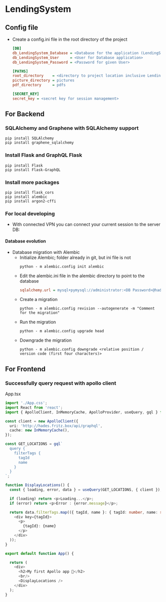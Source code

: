 # LendingSystem
## Config file
- Create a config.ini file in the root directory of the project
  ```ini
  [DB]
  db_LendingSystem_Database = <Database for the application (LendingSystem)>
  db_LendingSystem_User     = <User for Database application>
  db_LendingSystem_Password = <Password for given User>

  [PATHS]
  root_directory    = <directory to project location inclusive LendingSystem directory>
  picture_directory = pictures
  pdf_directory     = pdfs

  [SECRET_KEY]
  secret_key = <secret key for session management>
  ```

## For Backend
### SQLAlchemy and Graphene with SQLAlchemy support
```shell
pip install SQLAlchemy
pip install graphene_sqlalchemy
```
### Install Flask and GraphQL Flask
```shell
pip install Flask
pip install Flask-GraphQL
```
### Install more packages
```shell
pip install flask_cors
pip install alembic
pip install argon2-cffi
```

### For local developing
- With connected VPN you can connect your current session to the server DB:

#### Database evolution
- Database migration with Alembic
  - Initialize Alembic; folder already in git, but ini file is not
    ```shell
    python - m alembic.config init alembic
    ```
  - Edit the alembic.ini file in the alembic directory to point to the database
    ```ini
    sqlalchemy.url = mysql+pymysql://administrator:<DB Password>@hades.fritz.box:3306/LendingSystem
    ```
  - Create a migration
    ```shell
    python - m alembic.config revision --autogenerate -m "Comment for the migration"
    ```
  - Run the migration
    ```shell
    python - m alembic.config upgrade head
    ```
  - Downgrade the migration
    ```shell
    python - m alembic.config downgrade <relative position / version code (first four characters)>
    ```

## For Frontend
### Successfully query request with apollo client
App.tsx
```typescript
import './App.css';
import React from 'react';
import { ApolloClient, InMemoryCache, ApolloProvider, useQuery, gql } from '@apollo/client';

const client = new ApolloClient({
  uri: 'http://hades.fritz.box/api/graphql',
  cache: new InMemoryCache(),
});

const GET_LOCATIONS = gql`
  query {
    filterTags {
      tagId
      name
    }
  }
`;

function DisplayLocations() {
  const { loading, error, data } = useQuery(GET_LOCATIONS, { client });

  if (loading) return <p>Loading...</p>;
  if (error) return <p>Error : {error.message}</p>;

  return data.filterTags.map(({ tagId, name }: { tagId: number, name: string }) => (
    <div key={tagId}>
      <p>
        {tagId}: {name}
      </p>
    </div>
  ));
}

export default function App() {

  return (
    <div>
      <h2>My first Apollo app 🚀</h2>
      <br/>
      <DisplayLocations />
    </div>
  );
}	
